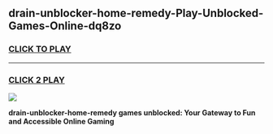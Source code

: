 
## drain-unblocker-home-remedy-Play-Unblocked-Games-Online-dq8zo
<h3>
<a href="https://premium76.site?title=drain-unblocker-home-remedy&ref=25A">CLICK TO PLAY</a></h3>
<hr>

<h3>
<a href="https://premium76.site?title=drain-unblocker-home-remedy&ref=25A">CLICK 2 PLAY</a>
  
</h3>

<a href="https://premium76.site?title=drain-unblocker-home-remedy&ref=25A"><img src="https://clearcache.store/games.png"></a>


**drain-unblocker-home-remedy games unblocked: Your Gateway to Fun and Accessible Online Gaming**
